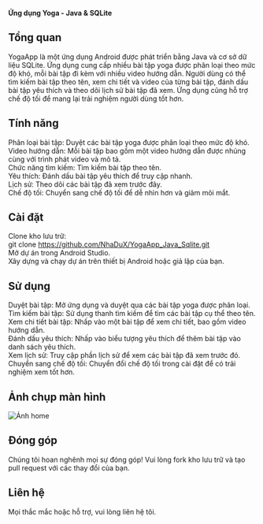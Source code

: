 **Ứng dụng Yoga - Java & SQLite**  
## Tổng quan  
YogaApp là một ứng dụng Android được phát triển bằng Java và cơ sở dữ liệu SQLite. Ứng dụng cung cấp nhiều bài tập yoga được phân loại theo mức độ khó, mỗi bài tập đi kèm với nhiều video hướng dẫn. Người dùng có thể tìm kiếm bài tập theo tên, xem chi tiết và video của từng bài tập, đánh dấu bài tập yêu thích và theo dõi lịch sử bài tập đã xem. Ứng dụng cũng hỗ trợ chế độ tối để mang lại trải nghiệm người dùng tốt hơn.  

## Tính năng  
Phân loại bài tập: Duyệt các bài tập yoga được phân loại theo mức độ khó.  
Video hướng dẫn: Mỗi bài tập bao gồm một video hướng dẫn được nhúng cùng với trình phát video và mô tả.  
Chức năng tìm kiếm: Tìm kiếm bài tập theo tên.  
Yêu thích: Đánh dấu bài tập yêu thích để truy cập nhanh.  
Lịch sử: Theo dõi các bài tập đã xem trước đây.  
Chế độ tối: Chuyển sang chế độ tối để dễ nhìn hơn và giảm mỏi mắt.  
## Cài đặt  
Clone kho lưu trữ:  
git clone https://github.com/NhaDuX/YogaApp_Java_Sqlite.git  
Mở dự án trong Android Studio.  
Xây dựng và chạy dự án trên thiết bị Android hoặc giả lập của bạn.  
## Sử dụng  
Duyệt bài tập: Mở ứng dụng và duyệt qua các bài tập yoga được phân loại.  
Tìm kiếm bài tập: Sử dụng thanh tìm kiếm để tìm các bài tập cụ thể theo tên.  
Xem chi tiết bài tập: Nhấp vào một bài tập để xem chi tiết, bao gồm video hướng dẫn.  
Đánh dấu yêu thích: Nhấp vào biểu tượng yêu thích để thêm bài tập vào danh sách yêu thích.  
Xem lịch sử: Truy cập phần lịch sử để xem các bài tập đã xem trước đó.  
Chuyển sang chế độ tối: Chuyển đổi chế độ tối trong cài đặt để có trải nghiệm xem tốt hơn.  
## Ảnh chụp màn hình  
![Ảnh home](https://media.discordapp.net/attachments/728486003051987035/1266083220265635942/image.png?ex=66a3db62&is=66a289e2&hm=cdf8f4a0194241d0789ec1394a3e5c04aa6128ca7aa636808d3d6ca67d701b97&=&format=webp&quality=lossless&width=418&height=905)  

## Đóng góp
Chúng tôi hoan nghênh mọi sự đóng góp! Vui lòng fork kho lưu trữ và tạo pull request với các thay đổi của bạn.

## Liên hệ
Mọi thắc mắc hoặc hỗ trợ, vui lòng liên hệ tôi.
